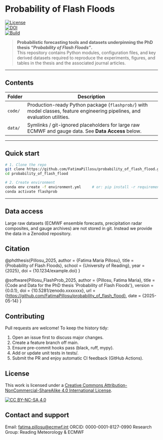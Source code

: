 # Probability of Flash Floods

[![License](https://img.shields.io/badge/license-CC--BY--NC--SA--4.0-lightgrey.svg)](LICENSE)  
[![DOI](https://zenodo.org/badge/DOI/10.5281/zenodo.xxxxxxx.svg)](https://doi.org/10.5281/zenodo.xxxxxxx)  
[![Build](https://github.com/FatimaPillosu/probability_of_flash_flood/actions/workflows/ci.yml/badge.svg)](https://github.com/FatimaPillosu/probability_of_flash_flood/actions/workflows/ci.yml)

> **Probabilistic forecasting tools and datasets underpinning the PhD thesis _“Probability of Flash Floods”_.**  
> This repository contains Python modules, configuration files, and key derived datasets required to reproduce the experiments, figures, and tables in the thesis and the associated journal articles.

---

## Contents

| Folder | Description |
| ------ | ----------- |
| `code/` | Production-ready Python package (`flashprob/`) with model classes, feature engineering pipelines, and evaluation utilities. |
| `data/` | Symlinks / git-ignored placeholders for large raw ECMWF and gauge data. See **Data Access** below. |

---

## Quick start

```bash
# 1. Clone the repo
git clone https://github.com/FatimaPillosu/probability_of_flash_flood.git
cd probability_of_flash_flood

# 2. Create environment
conda env create -f environment.yml     # or: pip install -r requirements.txt
conda activate flashprob
```
---

## Data access
Large raw datasets (ECMWF ensemble forecasts, precipitation radar composites, and gauge archives) are not stored in git. Instead we provide the data in a Zenodod repository.


## Citation
@phdthesis{Pillosu_2025,
  author = {Fatima Maria Pillosu},
  title  = {Probability of Flash Floods},
  school = {University of Reading},
  year   = {2025},
  doi    = {10.1234/example.doi}
}

@software{Pillosu_FlashProb_2025,
  author  = {Pillosu, Fatima Maria},
  title   = {Code and Data for the PhD thesis 'Probability of Flash Floods'},
  version = {0.0.1},
  doi     = {10.5281/zenodo.xxxxxxx},
  url     = {https://github.com/FatimaPillosu/probability_of_flash_flood},
  date    = {2025-05-14}
}


## Contributing
Pull requests are welcome! To keep the history tidy:
1. Open an issue first to discuss major changes.
2. Create a feature branch off main.
3. Ensure pre-commit hooks pass (black, ruff, mypy).
4. Add or update unit tests in tests/.
5. Submit the PR and enjoy automatic CI feedback (GitHub Actions).


## License
This work is licensed under a
[Creative Commons Attribution-NonCommercial-ShareAlike 4.0 International License][cc-by-nc-sa].

[![CC BY-NC-SA 4.0][cc-by-nc-sa-image]][cc-by-nc-sa]

[cc-by-nc-sa]: http://creativecommons.org/licenses/by-nc-sa/4.0/
[cc-by-nc-sa-image]: https://licensebuttons.net/l/by-nc-sa/4.0/88x31.png
[cc-by-nc-sa-shield]: https://img.shields.io/badge/License-CC%20BY--NC--SA%204.0-lightgrey.svg


## Contact and support
Email: fatima.pillosu@ecmwf.int
ORCID: 0000-0001-8127-0990
Research Group: Reading Meteorology & ECMWF